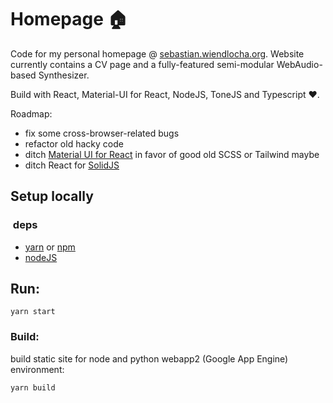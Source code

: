 # Homepage 🏠

Code for my personal homepage @ [sebastian.wiendlocha.org](https://sebastian.wiendlocha.org).
Website currently contains a CV page and a fully-featured semi-modular WebAudio-based Synthesizer.

Build with React, Material-UI for React, NodeJS, ToneJS and Typescript ❤️.

Roadmap:

- fix some cross-browser-related bugs
- refactor old hacky code
- ditch [Material UI for React](https://mui.com/) in favor of good old SCSS or Tailwind maybe
- ditch React for [SolidJS](https://www.solidjs.com/)

## Setup locally

###  deps

- [yarn](https://yarnpkg.com/en/) or [npm](https://www.npmjs.com/)
- [nodeJS](https://nodejs.org/en/)

## Run:

`yarn start`

### Build:

build static site for node and python webapp2 (Google App Engine) environment:

`yarn build`
